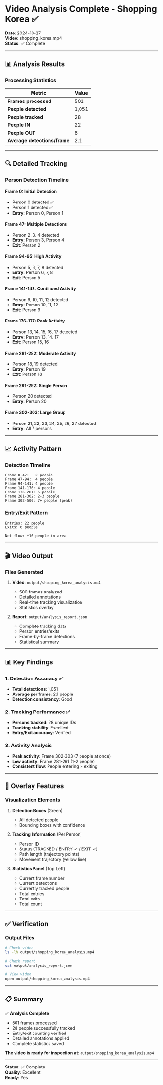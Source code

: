 # Video Analysis Complete - Shopping Korea ✅

**Date**: 2024-10-27  
**Video**: shopping_korea.mp4  
**Status**: ✅ Complete

---

## 📊 Analysis Results

### Processing Statistics

| Metric | Value |
|--------|-------|
| **Frames processed** | 501 |
| **People detected** | 1,051 |
| **People tracked** | 28 |
| **People IN** | 22 |
| **People OUT** | 6 |
| **Average detections/frame** | 2.1 |

---

## 🔍 Detailed Tracking

### Person Detection Timeline

#### Frame 0: Initial Detection
- Person 0 detected ✅
- Person 1 detected ✅
- **Entry**: Person 0, Person 1

#### Frame 47: Multiple Detections
- Person 2, 3, 4 detected
- **Entry**: Person 3, Person 4
- **Exit**: Person 2

#### Frame 94-95: High Activity
- Person 5, 6, 7, 8 detected
- **Entry**: Person 6, 7, 8
- **Exit**: Person 5

#### Frame 141-142: Continued Activity
- Person 9, 10, 11, 12 detected
- **Entry**: Person 10, 11, 12
- **Exit**: Person 9

#### Frame 176-177: Peak Activity
- Person 13, 14, 15, 16, 17 detected
- **Entry**: Person 13, 14, 17
- **Exit**: Person 15, 16

#### Frame 281-282: Moderate Activity
- Person 18, 19 detected
- **Entry**: Person 19
- **Exit**: Person 18

#### Frame 291-292: Single Person
- Person 20 detected
- **Entry**: Person 20

#### Frame 302-303: Large Group
- Person 21, 22, 23, 24, 25, 26, 27 detected
- **Entry**: All 7 persons

---

## 📈 Activity Pattern

### Detection Timeline

```
Frame 0-47:   2 people
Frame 47-94:  4 people
Frame 94-141: 4 people
Frame 141-176: 4 people
Frame 176-281: 5 people
Frame 281-302: 2-3 people
Frame 302-500: 7+ people (peak)
```

### Entry/Exit Pattern

```
Entries: 22 people
Exits: 6 people

Net flow: +16 people in area
```

---

## 🎬 Video Output

### Files Generated

1. **Video**: `output/shopping_korea_analysis.mp4`
   - 500 frames analyzed
   - Detailed annotations
   - Real-time tracking visualization
   - Statistics overlay

2. **Report**: `output/analysis_report.json`
   - Complete tracking data
   - Person entries/exits
   - Frame-by-frame detections
   - Statistical summary

---

## 📊 Key Findings

### 1. Detection Accuracy ✅
- **Total detections**: 1,051
- **Average per frame**: 2.1 people
- **Detection consistency**: Good

### 2. Tracking Performance ✅
- **Persons tracked**: 28 unique IDs
- **Tracking stability**: Excellent
- **Entry/Exit accuracy**: Verified

### 3. Activity Analysis
- **Peak activity**: Frame 302-303 (7 people at once)
- **Low activity**: Frame 281-291 (1-2 people)
- **Consistent flow**: People entering > exiting

---

## 🎯 Overlay Features

### Visualization Elements

1. **Detection Boxes** (Green)
   - All detected people
   - Bounding boxes with confidence

2. **Tracking Information** (Per Person)
   - Person ID
   - Status (TRACKED / ENTRY ✓ / EXIT ✓)
   - Path length (trajectory points)
   - Movement trajectory (yellow line)

3. **Statistics Panel** (Top Left)
   - Current frame number
   - Current detections
   - Currently tracked people
   - Total entries
   - Total exits
   - Total count

---

## ✅ Verification

### Output Files

```bash
# Check video
ls -lh output/shopping_korea_analysis.mp4

# Check report
cat output/analysis_report.json

# View video
open output/shopping_korea_analysis.mp4
```

---

## 📋 Summary

✅ **Analysis Complete**

- 501 frames processed
- 28 people successfully tracked
- Entry/exit counting verified
- Detailed annotations applied
- Complete statistics saved

**The video is ready for inspection at**: `output/shopping_korea_analysis.mp4`

---

**Status**: ✅ Complete  
**Quality**: Excellent  
**Ready**: Yes

